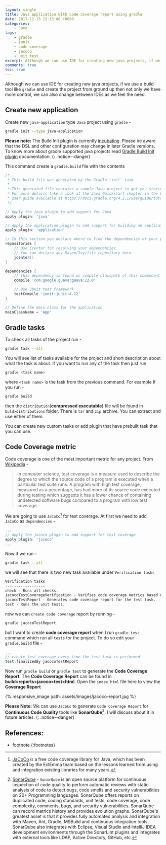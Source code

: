 ```yaml
---
layout: single
title: Java application with code coverage report using gradle
date: 2017-12-13 12:13:00 +0600
categories:
    - Java
tags:
    - gradle
    - junit
    - code coverage
    - jacoco
    - unit test
excerpt: Although we can use IDE for creating new java projects, if we use a build tool like `gradle` and create the project from ground up then not only we have more control, we can also change between IDEs as we feel the need.
comments: true
toc: true
---
```

Although we can use IDE for creating new java projects, if we use a build tool like `gradle` and create the project from ground up then not only we have more control, we can also change between IDEs as we feel the need.
## Create new application

Create new `java-application` type `Java` project using `gradle` -

```bash
gradle init --type java-application
```

**Please note:** The Build Init plugin is currently [incubating](https://docs.gradle.org/current/userguide/feature_lifecycle.html). Please be aware that the DSL and other configuration may change in later Gradle versions. To know more about gradle supported java projects read [Gradle Build Init plugin](https://docs.gradle.org/current/userguide/build_init_plugin.html) documentation.
{: .notice--danger}


This command create a `gradle.build` file with the contents

```gradle
/*
 * This build file was generated by the Gradle 'init' task.
 *
 * This generated file contains a sample Java project to get you started.
 * For more details take a look at the Java Quickstart chapter in the Gradle
 * user guide available at https://docs.gradle.org/4.2.1/userguide/tutorial_java_projects.html
 */

// Apply the java plugin to add support for Java
apply plugin: 'java'

// Apply the application plugin to add support for building an application
apply plugin: 'application'

// In this section you declare where to find the dependencies of your project
repositories {
    // Use jcenter for resolving your dependencies.
    // You can declare any Maven/Ivy/file repository here.
    jcenter()
}

dependencies {
    // This dependency is found on compile classpath of this component and consumers.
    compile 'com.google.guava:guava:22.0'

    // Use JUnit test framework
    testCompile 'junit:junit:4.12'
}

// Define the main class for the application
mainClassName = 'App'
```

## Gradle tasks

To check all tasks of the project run -

```bash
gradle task --all
```

You will see list of tasks available for the project and short description about what the task is about. If you want to run any of the task then just run

```bash
gradle <task name>
```

where `<task name>` is the task from the previous command. For example If you run -

```bash
gradle build
```

then the `distribution`(**compressed executable**) file will be found in  `buld>distributions` folder. There is `tar` and `zip` archive. You can extract and use either of them.

You can create new custom tasks or add plugin that have prebuilt task that you can use.

## Code Coverage metric

Code coverage is one of the most important metric for any project. From [Wikipedia](https://en.wikipedia.org/wiki/Code_coverage) -

> In computer science, test coverage is a measure used to describe the degree to which the source code of a program is executed when a particular test suite runs. A program with high test coverage, measured as a percentage, has had more of its source code executed during testing which suggests it has a lower chance of containing undetected software bugs compared to a program with low test coverage.

We are going to use `JaCoCo`[^1] for test coverage. At first we need to add `JaCoCo` as `dependencies` -

```gradle
...
// Apply the jacoco plugin to add support for test coverage
apply plugin: 'jacoco'
...
```

Now if we run -

```bash
gradle task --all
```

we will see that there is two new task available under `Verification tasks`

```markdown
Verification tasks
------------------
check - Runs all checks.
jacocoTestCoverageVerification - Verifies code coverage metrics based on specified rules for the test task.
jacocoTestReport - Generates code coverage report for the test task.
test - Runs the unit tests.
```

now we can `create code coverage` report by running -

```bash
gradle jacocoTestReport
```

but I want to create **code coverage report** when I run `gradle test` command which run all `tests` for the project. To do so edit your `gradle.build` file -

```gradle
...
// create test coverage every time the test task is performed
test.finalizedBy jacocoTestReport

```

Now run `gradle build` or `gradle test` to generate the **Code Coverage Report**. The **Code Coverage Report** can be found in **build>reports>jacoco>test>html**. Open the `index.html` file here to view the **Coverage Report**

{% responsive_image path: assets/images/jacoco-report.jpg %}

**Please Note:** We can use `JaCoCo` to generate `Code Coverage Report` for **Continuous Code Quality** tools like **SonarQube**[^2]. I will discuss about it in future articles.
{: .notice--danger}


## References:
* footnote
{:footnotes}



[^1]: [JaCoCo](http://www.eclemma.org/jacoco/) is a free code coverage library for Java, which has been created by the EclEmma team based on the lessons learned from using and integration existing libraries for many years.
[^2]: [SonarQube](https://www.sonarqube.org/) - `SonarQube` is an open source platform for continuous inspection of code quality to perform automatic reviews with static analysis of code to detect bugs, code smells and security vulnerabilities on 20+ Programming languages. SonarQube offers reports on duplicated code, coding standards, unit tests, code coverage, code complexity, comments, bugs, and security vulnerabilities. SonarQube can record metrics history and provides evolution graphs. SonarQube's greatest asset is that it provides fully automated analysis and integration with Maven, Ant, Gradle, MSBuild and continuous integration tools. SonarQube also integrates with Eclipse, Visual Studio and IntelliJ IDEA development environments through the SonarLint plugins and integrates with external tools like LDAP, Active Directory, GitHub, etc.